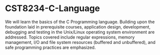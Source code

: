 # CST8234-C-Language

We will learn the basics of the C Programming language. Building upon the foundation laid in prerequisite
courses, application design, development, debugging and testing in the Unix/Linux operating system environment
are addressed. 
Topics covered include regular expressions, memory management, I/O and file system resources
(buffered and unbuffered), and safe programming practices are emphasized.
